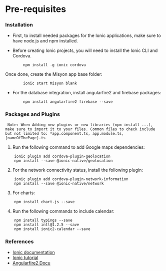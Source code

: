 # Pre-requisites

### Installation

* First, to install needed packages for the Ionic applications, make sure to have node.js and npm installed. 

* Before creating Ionic projects, you will need to install the Ionic CLI and Cordova.
```
        npm install -g ionic cordova
```

Once done, create the Misyon app base folder:
```
        ionic start Misyon blank
```

* For the database integration, install angularfire2 and firebase packages:

```
        npm install angularfire2 firebase --save
```

### Packages and Plugins

` Note: When Adding new plugins or new libraries (npm install ...), make sure to import it to your files. Common files to check include but not limited to: *app.component.ts, app.module.ts, [nameOfThePage].ts`

1) Run the following command to add Google maps dependencies:

```
    ionic plugin add cordova-plugin-geolocation
    npm install --save @ionic-native/geolocation	
```

2) For the network connectivity status, install the following plugin:

```
    ionic plugin add cordova-plugin-network-information
    npm install --save @ionic-native/network
```

3) For charts:

```
    npm install chart.js --save
```

4) Run the following commands to include calendar:

```
    npm install typings --save
    npm install intl@1.2.5 --save
    npm install ionic2-calendar --save
```

### References

* [Ionic documentation](https://ionicframework.com/docs/)
* [Ionic tutorial](https://www.joshmorony.com/beginners-guide-to-getting-started-with-ionic-2/)
* [Angularfire2 Docu](https://github.com/angular/angularfire2)